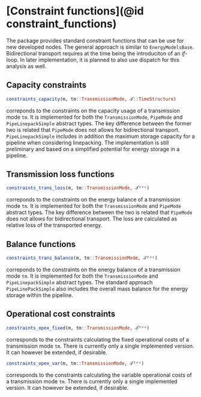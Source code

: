 # [Constraint functions](@id constraint_functions)

The package provides standard constraint functions that can be use for new developed nodes.
The general approach is similar to `EnergyModelsBase`.
Bidirectional transport requires at the time being the introduciton of an *if*-loop.
In later implementation, it is planned to also use dispatch for this analysis as well.

## Capacity constraints

```julia
constraints_capacity(m, tm::TransmissionMode, 𝒯::TimeStructure)
```

correponds to the constraints on the capacity usage of a transmission mode ``tm``.
It is implemented for both the `TransmissionMode`, `PipeMode` and `PipeLinepackSimple` abstract types.
The key difference between the former two is related that `PipeMode` does not allows for bidirectional transport.
`PipeLinepackSimple` includes in addition the maximum storage capacity for a pipeline when considering linepacking.
The implementation is still preliminary and based on a simplified potential for energy storage in a pipeline.

## Transmission loss functions

```julia
constraints_trans_loss(m, tm::TransmissionMode, 𝒯ᴵⁿᵛ)
```

correponds to the constraints on the energy balance of a transmission mode ``tm``.
It is implemented for both the `TransmissionMode` and `PipeMode` abstract types.
The key difference between the two is related that `PipeMode` does not allows for bidirectional transport.
The loss are calculated as relative loss of the transported energy.

## Balance functions

```julia
constraints_trans_balance(m, tm::TransmissionMode, 𝒯ᴵⁿᵛ)
```

correponds to the constraints on the energy balance of a transmission mode ``tm``.
It is implemented for both the `TransmissionMode` and `PipeLinepackSimple` abstract types.
The standard approach 
`PipeLinePackSimple` also includes the overall mass balance for the energy storage within the pipeline.

## Operational cost constraints

```julia
constraints_opex_fixed(m, tm::TransmissionMode, 𝒯ᴵⁿᵛ)
```

corresponds to the constraints calculating the fixed operational costs of a transmission mode `tm`.
There is currently only a single implemented version.
It can however be extended, if desirable.

```julia
constraints_opex_var(m, tm::TransmissionMode, 𝒯ᴵⁿᵛ)
```

corresponds to the constraints calculating the variable operational costs of a transmission mode `tm`.
There is currently only a single implemented version.
It can however be extended, if desirable.
